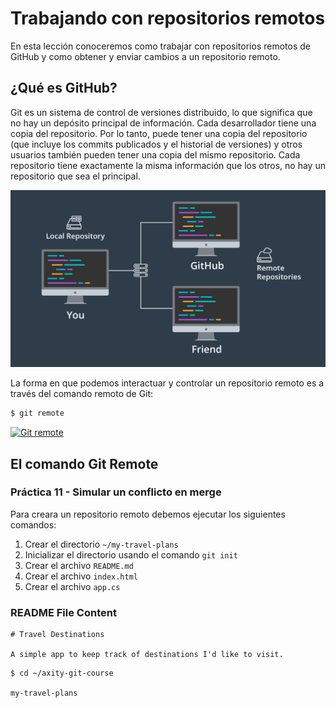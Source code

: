 # Trabajando con repositorios remotos

En esta lección conoceremos como trabajar con repositorios remotos de GitHub y como obtener y enviar cambios a un repositorio remoto.

## ¿Qué es GitHub?

Git es un sistema de control de versiones distribuido, lo que significa que no hay un depósito principal de información. Cada desarrollador tiene una copia del repositorio. Por lo tanto, puede tener una copia del repositorio (que incluye los commits publicados y el historial de versiones) y otros usuarios también pueden tener una copia del mismo repositorio. Cada repositorio tiene exactamente la misma información que los otros, no hay un repositorio que sea el principal.

![img_11_git_remote_01](images/img_11_git_remote_01.png)

La forma en que podemos interactuar y controlar un repositorio remoto es a través del comando remoto de Git:

```bash
$ git remote
```

[![Git remote](http://img.youtube.com/vi/414f0ukhOTY/0.jpg)](http://www.youtube.com/watch?v=414f0ukhOTY "Git remote")

## El comando Git Remote

### Práctica 11 - Simular un conflicto en merge

Para creara un repositorio remoto debemos ejecutar los siguientes comandos:

 1. Crear el directorio `~/my-travel-plans`
 2. Inicializar el directorio usando el comando `git init`
 3. Crear el archivo `README.md`
 4. Crear el archivo `index.html`
 5. Crear el archivo `app.cs`

### README File Content

```
# Travel Destinations

A simple app to keep track of destinations I'd like to visit.

```
```bash
$ cd ~/axity-git-course
```
`my-travel-plans`
<!--stackedit_data:
eyJoaXN0b3J5IjpbLTE1MzExNDg0MzMsLTE1NDQwMzU3MDcsMT
cxMjQyMzk0MSwxMzY0ODc5MTg3LDcwNjgwMDk3MSwxMzc2ODQ4
MDk0LC01MjI3Nzk5MDYsNTM0MDk4MDE3XX0=
-->
